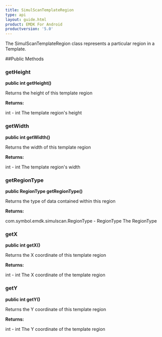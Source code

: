 ```yaml
---
title: SimulScanTemplateRegion
type: api
layout: guide.html
product: EMDK For Android
productversion: '5.0'
---
```



The SimulScanTemplateRegion class represents a particular region in a Template.

##Public Methods

### getHeight

**public int getHeight()**

Returns the height of this template region

**Returns:**

int - int 
 			The template region's height

### getWidth

**public int getWidth()**

Returns the width of this template region

**Returns:**

int - int 
 			The template region's width

### getRegionType

**public RegionType getRegionType()**

Returns the type of data contained within this region

**Returns:**

com.symbol.emdk.simulscan.RegionType - RegionType 
 			The RegionType

### getX

**public int getX()**

Returns the X coordinate of this template region

**Returns:**

int - int 
 			The X coordinate of the template region

### getY

**public int getY()**

Returns the Y coordinate of this template region

**Returns:**

int - int 
 			The Y coordinate of the template region


